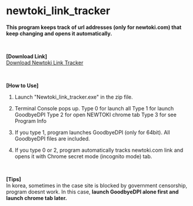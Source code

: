 # newtoki_link_tracker
**This program keeps track of url addresses (only for newtoki.com) that keep changing and opens it automatically.**

<br/>

**[Download Link]**
<br/>[Download Newtoki Link Tracker](https://github.com/XiBBaL/newtoki_link_tracker/releases/tag/on_publish)

<br/>

**[How to Use]**
1. Launch "Newtoki_link_tracker.exe" in the zip file.

2. Terminal Console pops up.
   Type 0 for launch all
   Type 1 for launch GoodbyeDPI
   Type 2 for open NEWTOKI chrome tab
   Type 3 for see Program Info

3. If you type 1, program launches GoodbyeDPI (only for 64bit). All GoodbyeDPI files are included.

4. If you type 0 or 2, program automatically tracks newtoki.com link and opens it with Chrome secret mode (incognito mode) tab.

<br/>

**[Tips]**
<br/>In korea, sometimes in the case site is blocked by government censorship, program doesnt work. In this case, **launch GoodbyeDPI alone first and launch chrome tab later.**
